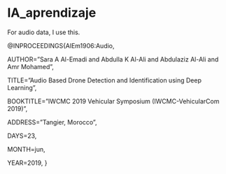 # IA_aprendizaje
For audio data, I use this.

@INPROCEEDINGS{AlEm1906:Audio,

AUTHOR=”Sara A Al-Emadi and Abdulla K Al-Ali and Abdulaziz Al-Ali and Amr Mohamed”,

TITLE=”Audio Based Drone Detection and Identification using Deep Learning”,

BOOKTITLE=”IWCMC 2019 Vehicular Symposium (IWCMC-VehicularCom 2019)”,

ADDRESS=”Tangier, Morocco”,

DAYS=23,

MONTH=jun,

YEAR=2019, }